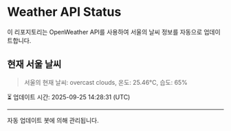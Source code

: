 
# Weather API Status

이 리포지토리는 OpenWeather API를 사용하여 서울의 날씨 정보를 자동으로 업데이트합니다.

## 현재 서울 날씨
> 서울의 현재 날씨: overcast clouds, 온도: 25.46°C, 습도: 65%

⏳ 업데이트 시간: 2025-09-25 14:28:31 (UTC)

---
자동 업데이트 봇에 의해 관리됩니다.
